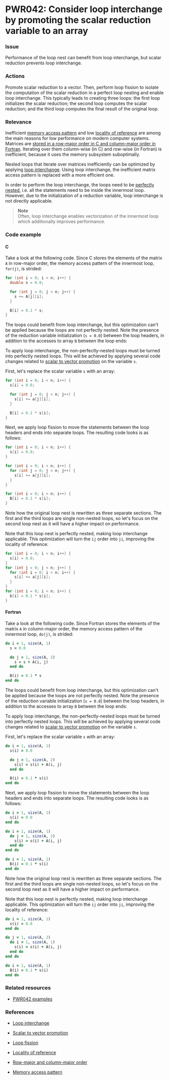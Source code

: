 # PWR042: Consider loop interchange by promoting the scalar reduction variable to an array

### Issue

Performance of the loop nest can benefit from loop interchange, but scalar
reduction prevents loop interchange.

### Actions

Promote scalar reduction to a vector. Then, perform loop fission to isolate the
computation of the scalar reduction in a perfect loop nesting and enable loop
interchange. This typically leads to creating three loops: the first loop
initializes the scalar reduction; the second loop computes the scalar reduction;
and the third loop computes the final result of the original loop.

### Relevance

Inefficient [memory access pattern](../../Glossary/Memory-access-pattern.md) and low
[locality of reference](../../Glossary/Locality-of-reference.md) are among the main
reasons for low performance on modern computer systems. Matrices are
[stored in a row-major order in C and column-major order in Fortran](../../Glossary/Row-major-and-column-major-order.md).
Iterating over them column-wise (in C) and row-wise (in Fortran) is inefficient,
because it uses the memory subsystem suboptimally.

Nested loops that iterate over matrices inefficiently can be optimized by
applying [loop interchange](../../Glossary/Loop-interchange.md). Using loop
interchange, the inefficient matrix access pattern is replaced with a more
efficient one.

In order to perform the loop interchange, the loops need to be
[perfectly nested](../../Glossary/Perfect-loop-nesting.md), i.e. all the statements
need to be inside the innermost loop. However, due to the initialization of a
reduction variablе, loop interchange is not directly applicable.

>**Note**  
>Often, loop interchange enables vectorization of the innermost loop which
>additionally improves performance.

### Code example

#### C

Take a look at the following code. Since C stores the elements of the matrix
`A` in row-major order, the memory access pattern of the innermost loop,
`for(j)`, is strided:

```c
for (int i = 0; i < n; i++) {
  double s = 0.0;

  for (int j = 0; j < n; j++) {
    s += A[j][i];
  }

  B[i] = 0.1 * s;
}
```

The loops could benefit from loop interchange, but this optimization can't be
applied because the loops are not perfectly nested. Note the presence of the
reduction variable initialization (`s = 0.0`) between the loop headers, in
addition to the accesses to array `B` between the loop ends:

To apply loop interchange, the non-perfectly-nested loops must be turned into
perfectly nested loops. This will be achieved by applying several code changes
related to [scalar to vector
promotion](../../Glossary/Scalar-to-vector-promotion.md) on the variable `s`.

First, let's replace the scalar variable `s` with an array:

```c
for (int i = 0; i < n; i++) {
  s[i] = 0.0;

  for (int j = 0; j < n; j++) {
    s[i] += a[j][i];
  }

  B[i] = 0.1 * s[i];
}
```

Next, we apply loop fission to move the statements between the loop headers and
ends into separate loops. The resulting code looks is as follows:

```c
for (int i = 0; i < n; i++) {
  s[i] = 0.0;
}

for (int i = 0; i < n; i++) {
  for (int j = 0; j < n; j++) {
    s[i] += a[j][i];
  }
}

for (int i = 0; i < n; i++) {
  B[i] = 0.1 * s[i];
}
```

Note how the original loop nest is rewritten as three separate sections. The
first and the third loops are single non-nested loops, so let's focus on the
second loop nest as it will have a higher impact on performance.

Note that this loop nest is perfectly nested, making loop interchange
applicable. This optimization will turn the `ij`  order into `ji`, improving
the locality of reference:

```c
for (int i = 0; i < n; i++) {
  s[i] = 0.0;
}
for (int j = 0; j < n; j++) {
  for (int i = 0; i < n; i++) {
    s[i] += a[j][i];
  }
}
for (int i = 0; i < n; i++) {
  b[i] = 0.1 * s[i];
}
```

#### Fortran

Take a look at the following code. Since Fortran stores the elements of the
matrix `A` in column-major order, the memory access pattern of the innermost
loop, `do(j)`, is strided:

```f90
do i = 1, size(A, 1)
  s = 0.0

  do j = 1, size(A, 2)
    s = s + A(i, j)
  end do

  B(i) = 0.1 * s
end do
```

The loops could benefit from loop interchange, but this optimization can't be
applied because the loops are not perfectly nested. Note the presence of the
reduction variable initialization (`s = 0.0`) between the loop headers, in
addition to the accesses to array `B` between the loop ends:

To apply loop interchange, the non-perfectly-nested loops must be turned into
perfectly nested loops. This will be achieved by applying several code changes
related to [scalar to vector
promotion](../../Glossary/Scalar-to-vector-promotion.md) on the variable `s`.

First, let's replace the scalar variable `s` with an array:

```f90
do i = 1, size(A, 1)
  s(i) = 0.0

  do j = 1, size(A, 2)
    s(i) = s(i) + A(i, j)
  end do

  B(i) = 0.1 * s(i)
end do
```

Next, we apply loop fission to move the statements between the loop headers and
ends into separate loops. The resulting code looks is as follows:

```f90
do i = 1, size(A, 1)
  s(i) = 0.0
end do

do i = 1, size(A, 1)
  do j = 1, size(A, 2)
    s(i) = s(i) + A(i, j)
  end do
end do

do i = 1, size(A, 1)
  B(i) = 0.1 * s(i)
end do
```

Note how the original loop nest is rewritten as three separate sections. The
first and the third loops are single non-nested loops, so let's focus on the
second loop nest as it will have a higher impact on performance.

Note that this loop nest is perfectly nested, making loop interchange
applicable. This optimization will turn the `ij`  order into `ji`, improving
the locality of reference:

```f90
do i = 1, size(A, 1)
  s(i) = 0.0
end do

do j = 1, size(A, 2)
  do i = 1, size(A, 1)
    s(i) = s(i) + A(i, j)
  end do
end do

do i = 1, size(A, 1)
  B(i) = 0.1 * s(i)
end do
```

### Related resources

* [PWR042 examples](https://github.com/codee-com/open-catalog/tree/main/Checks/PWR042/)

### References

* [Loop interchange](../../Glossary/Loop-interchange.md)

* [Scalar to vector promotion](../../Glossary/Scalar-to-vector-promotion.md)

* [Loop fission](../../Glossary/Loop-fission.md)

* [Locality of reference](../../Glossary/Locality-of-reference.md)

* [Row-major and column-major order](../../Glossary/Row-major-and-column-major-order.md)

* [Memory access pattern](../../Glossary/Memory-access-pattern.md)
